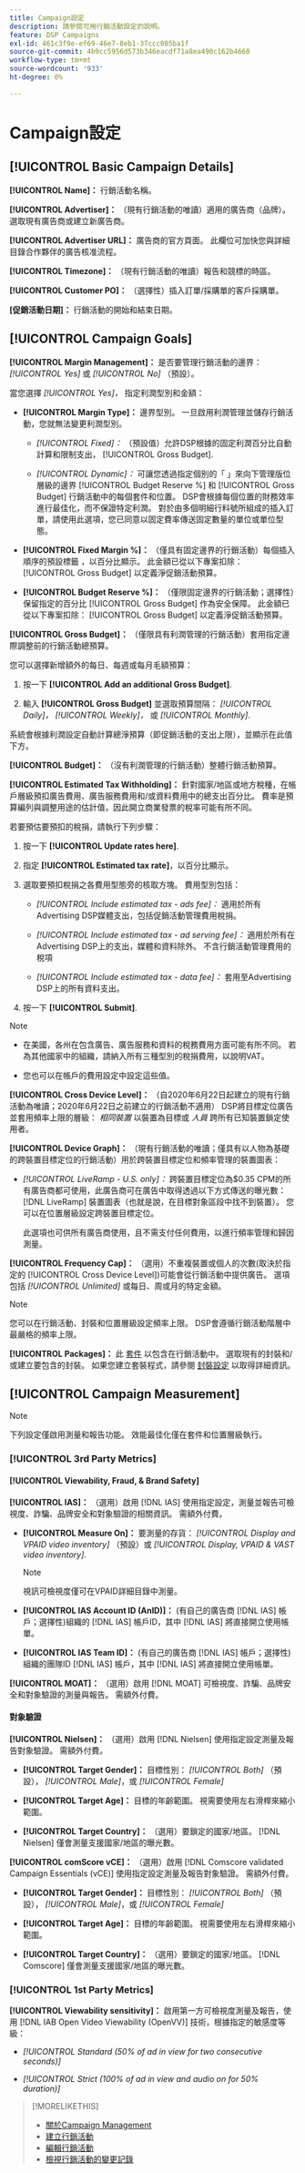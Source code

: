 ```yaml
---
title: Campaign設定
description: 請參閱可用行銷活動設定的說明。
feature: DSP Campaigns
exl-id: 461c3f9e-ef69-46e7-8eb1-37ccc085ba1f
source-git-commit: 4b9cc5956d573b346eacdf71a8ea490c162b4660
workflow-type: tm+mt
source-wordcount: '933'
ht-degree: 0%

---
```


# Campaign設定

## [!UICONTROL Basic Campaign Details]

**[!UICONTROL Name]：** 行銷活動名稱。

**[!UICONTROL Advertiser]：** （現有行銷活動的唯讀）適用的廣告商（品牌）。 選取現有廣告商或建立新廣告商。

**[!UICONTROL Advertiser URL]：** 廣告商的官方頁面。 此欄位可加快您與詳細目錄合作夥伴的廣告核准流程。

**[!UICONTROL Timezone]：** （現有行銷活動的唯讀）報告和競標的時區。

**[!UICONTROL Customer PO]：** （選擇性）插入訂單/採購單的客戶採購單。

**[促銷活動日期]：** 行銷活動的開始和結束日期。

## [!UICONTROL Campaign Goals]

**[!UICONTROL Margin Management]：** 是否要管理行銷活動的邊界： *[!UICONTROL Yes]* 或 *[!UICONTROL No]* （預設）。

當您選擇 *[!UICONTROL Yes]，* 指定利潤型別和金額：

* **[!UICONTROL Margin Type]：** 邊界型別。 一旦啟用利潤管理並儲存行銷活動，您就無法變更利潤型別。

   * *[!UICONTROL Fixed]：* （預設值）允許DSP根據的固定利潤百分比自動計算和限制支出， [!UICONTROL Gross Budget].

   * *[!UICONTROL Dynamic]：* 可讓您透過指定個別的「 」來向下管理版位層級的邊界 [!UICONTROL Budget Reserve %] 和 [!UICONTROL Gross Budget] 行銷活動中的每個套件和位置。 DSP會根據每個位置的財務效率進行最佳化，而不保證特定利潤。 對於由多個明細行料號所組成的插入訂單，請使用此選項，您已同意以固定費率傳送固定數量的單位或單位型態。

* **[!UICONTROL Fixed Margin %]：** （僅具有固定邊界的行銷活動）每個插入順序的預設標籤 <!-- impression? -->，以百分比顯示。 此金額已從以下專案扣除： [!UICONTROL Gross Budget] 以定義淨促銷活動預算。

* **[!UICONTROL Budget Reserve %]：** （僅限固定邊界的行銷活動；選擇性）保留指定的百分比 [!UICONTROL Gross Budget] 作為安全保障。 此金額已從以下專案扣除： [!UICONTROL Gross Budget] 以定義淨促銷活動預算。

**[!UICONTROL Gross Budget]：** （僅限具有利潤管理的行銷活動）套用指定邊際調整前的行銷活動總預算。

您可以選擇新增額外的每日、每週或每月毛額預算：

1. 按一下 **[!UICONTROL Add an additional Gross Budget]**.

1. 輸入 **[!UICONTROL Gross Budget]** 並選取預算間隔： *[!UICONTROL Daily]，* *[!UICONTROL Weekly]，* 或 *[!UICONTROL Monthly]*.

系統會根據利潤設定自動計算總淨預算（即促銷活動的支出上限），並顯示在此值下方。

**[!UICONTROL Budget]：** （沒有利潤管理的行銷活動）整體行銷活動預算。

**[!UICONTROL Estimated Tax Withholding]：** 針對國家/地區或地方稅種，在帳戶層級預扣廣告費用、廣告服務費用和/或資料費用中的總支出百分比。 費率是預算編列與調整用途的估計值，因此開立商業發票的稅率可能有所不同。

若要預估要預扣的稅捐，請執行下列步驟：

1. 按一下 **[!UICONTROL Update rates here]**.

1. 指定 **[!UICONTROL Estimated tax rate]**，以百分比顯示。

1. 選取要預扣稅捐之各費用型態旁的核取方塊。 費用型別包括：

   * *[!UICONTROL Include estimated tax - ads fee]：* 適用於所有Advertising DSP媒體支出，包括促銷活動管理費用稅捐。

   * *[!UICONTROL Include estimated tax - ad serving fee]：* 適用於所有在Advertising DSP上的支出，媒體和資料除外。 不含行銷活動管理費用的稅項

   * *[!UICONTROL Include estimated tax - data fee]：* 套用至Advertising DSP上的所有資料支出。

1. 按一下 **[!UICONTROL Submit]**.

>[!NOTE]
>
>* 在美國，各州在包含廣告、廣告服務和資料的稅務費用方面可能有所不同。 若為其他國家中的組織，請納入所有三種型別的稅捐費用，以說明VAT。
>
>* 您也可以在帳戶的費用設定中設定這些值。<!--[fee settings](/help/dsp/admin/tax-withholdings.md). -->

**[!UICONTROL Cross Device Level]：** （自2020年6月22日起建立的現有行銷活動為唯讀；2020年6月22日之前建立的行銷活動不適用） DSP將目標定位廣告並套用頻率上限的層級： *相同裝置* 以裝置為目標或 *人員* 跨所有已知裝置鎖定使用者。

**[!UICONTROL Device Graph]：** （現有行銷活動的唯讀；僅具有以人物為基礎的跨裝置目標定位的行銷活動）用於跨裝置目標定位和頻率管理的裝置圖表：

* *[!UICONTROL LiveRamp - U.S. only]：* 跨裝置目標定位為$0.35 CPM的所有廣告商都可使用，此廣告商可在廣告中取得透過以下方式傳送的曝光數： [!DNL LiveRamp] 裝置圖表（也就是說，在目標對象區段中找不到裝置）。 您可以在位置層級設定跨裝置目標定位。

  此選項也可供所有廣告商使用，且不需支付任何費用，以進行頻率管理和歸因測量。

**[!UICONTROL Frequency Cap]：** （選用）不重複裝置或個人的次數(取決於指定的 [!UICONTROL Cross Device Level])可能會從行銷活動中提供廣告。 選項包括 *[!UICONTROL Unlimited]* 或每日、周或月的特定金額。

>[!NOTE]
>
> 您可以在行銷活動、封裝和位置層級設定頻率上限。 DSP會遵循行銷活動階層中最嚴格的頻率上限。

**[!UICONTROL Packages]：** 此 [套件](/help/dsp/campaign-management/packages/package-about.md) 以包含在行銷活動中。 選取現有的封裝和/或建立要包含的封裝。 如果您建立套裝程式，請參閱 [封裝設定](/help/dsp/campaign-management/packages/package-settings.md) 以取得詳細資訊。

## [!UICONTROL Campaign Measurement]

>[!NOTE]
>
>下列設定僅啟用測量和報告功能。 效能最佳化僅在套件和位置層級執行。

### [!UICONTROL 3rd Party Metrics]

#### [!UICONTROL Viewability, Fraud, & Brand Safety]

**[!UICONTROL IAS]：** （選用）啟用 [!DNL IAS] 使用指定設定，測量並報告可檢視度、詐騙、品牌安全和對象驗證的相關資訊。 需額外付費。

* **[!UICONTROL Measure On]：** 要測量的存貨： *[!UICONTROL Display and VPAID video inventory]* （預設）或 *[!UICONTROL Display, VPAID & VAST video inventory]*.

  >[!NOTE]
  >
  >視訊可檢視度僅可在VPAID詳細目錄中測量。

* **[!UICONTROL IAS Account ID (AnID)]：** (有自己的廣告商 [!DNL IAS] 帳戶；選擇性)組織的 [!DNL IAS] 帳戶ID，其中 [!DNL IAS] 將直接開立使用帳單。

* **[!UICONTROL IAS Team ID]：** (有自己的廣告商 [!DNL IAS] 帳戶；選擇性)組織的團隊ID [!DNL IAS] 帳戶，其中 [!DNL IAS] 將直接開立使用帳單。 <!-- verify -->

**[!UICONTROL MOAT]：** （選用）啟用 [!DNL MOAT] 可檢視度、詐騙、品牌安全和對象驗證的測量與報告。 需額外付費。

#### 對象驗證

**[!UICONTROL Nielsen]：** （選用）啟用 [!DNL Nielsen] 使用指定設定測量及報告對象驗證。 需額外付費。

* **[!UICONTROL Target Gender]：** 目標性別： *[!UICONTROL Both]* （預設）， *[!UICONTROL Male]*，或 *[!UICONTROL Female]*

* **[!UICONTROL Target Age]：** 目標的年齡範圍。 視需要使用左右滑桿來縮小範圍。

* **[!UICONTROL Target Country]：** （選用）要鎖定的國家/地區。 [!DNL Nielsen] 僅會測量支援國家/地區的曝光數。

**[!UICONTROL comScore vCE]：** （選用）啟用 [!DNL Comscore validated Campaign Essentials (vCE)] 使用指定設定測量及報告對象驗證。 需額外付費。

* **[!UICONTROL Target Gender]：** 目標性別： *[!UICONTROL Both]* （預設）， *[!UICONTROL Male]*，或 *[!UICONTROL Female]*

* **[!UICONTROL Target Age]：** 目標的年齡範圍。 視需要使用左右滑桿來縮小範圍。

* **[!UICONTROL Target Country]：** （選用）要鎖定的國家/地區。 [!DNL Comscore] 僅會測量支援國家/地區的曝光數。

### [!UICONTROL 1st Party Metrics]

**[!UICONTROL Viewability sensitivity]：** 啟用第一方可檢視度測量及報告，使用 [!DNL IAB Open Video Viewability (OpenVV)] 技術，根據指定的敏感度等級：

* *[!UICONTROL Standard (50% of ad in view for two consecutive seconds)]*

* *[!UICONTROL Strict (100% of ad in view and audio on for 50% duration)]*

>[!MORELIKETHIS]
>
>* [關於Campaign Management](campaign-about.md)
>* [建立行銷活動](campaign-create.md)
>* [編輯行銷活動](campaign-edit.md)
>* [檢視行銷活動的變更記錄](campaign-change-log.md)
